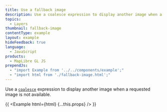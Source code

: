 ```yaml
---
title: Use a fallback image
description: Use a coalesce expression to display another image when a requested image is not available.
topics:
  - Layers
thumbnail: fallback-image
contentType: example
layout: example
hideFeedback: true
language:
  - JavaScript
products:
  - MapLibre GL JS
prependJs:
  - "import Example from '../../components/example';"
  - "import html from './fallback-image.html';"
---
```


Use a [`coalesce`](https://u-n-l.github.io/unl-map-js-docs/style-spec/expressions/#coalesce) expression to display another image when a requested image is not available.

{{ <Example html={html} {...this.props} /> }}
